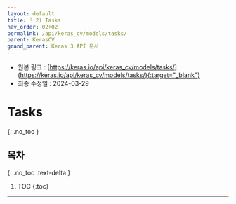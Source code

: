 ```yaml
---
layout: default
title: └ 2) Tasks
nav_order: 02+02
permalink: /api/keras_cv/models/tasks/
parent: KerasCV
grand_parent: Keras 3 API 문서
---
```


* 원본 링크 : [https://keras.io/api/keras_cv/models/tasks/](https://keras.io/api/keras_cv/models/tasks/){:target="_blank"}
* 최종 수정일 : 2024-03-29

# Tasks
{: .no_toc }

## 목차
{: .no_toc .text-delta }

1. TOC
{:toc}

---
